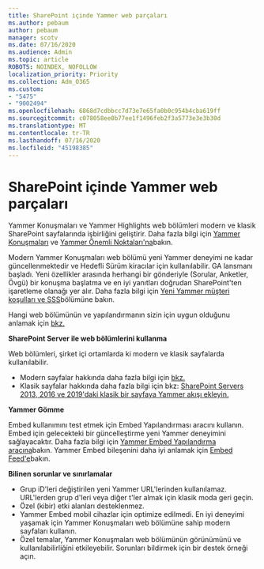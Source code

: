 ```yaml
---
title: SharePoint içinde Yammer web parçaları
ms.author: pebaum
author: pebaum
manager: scotv
ms.date: 07/16/2020
ms.audience: Admin
ms.topic: article
ROBOTS: NOINDEX, NOFOLLOW
localization_priority: Priority
ms.collection: Adm_O365
ms.custom:
- "5475"
- "9002494"
ms.openlocfilehash: 6868d7cdbbcc7d73e7e65fa0b0c954b4cba619ff
ms.sourcegitcommit: c078058ee0b77ee1f1496feb2f3a5773e3e3b30d
ms.translationtype: MT
ms.contentlocale: tr-TR
ms.lasthandoff: 07/16/2020
ms.locfileid: "45198385"
---
```

# <a name="yammer-web-parts-in-sharepoint"></a>SharePoint içinde Yammer web parçaları

Yammer Konuşmaları ve Yammer Highlights web bölümleri modern ve klasik SharePoint sayfalarında işbirliğini geliştirir. Daha fazla bilgi için [Yammer Konuşmaları](https://support.microsoft.com/office/use-a-yammer-web-part-in-sharepoint-online-a53cfa0c-3d09-42c8-a286-1038a81c59da#conversations) ve [Yammer Önemli Noktaları'na](https://support.microsoft.com/office/use-a-yammer-web-part-in-sharepoint-online-a53cfa0c-3d09-42c8-a286-1038a81c59da#highlights)bakın.    

Modern Yammer Konuşmaları web bölümü yeni Yammer deneyimi ne kadar güncellenmektedir ve Hedefli Sürüm kiracılar için kullanılabilir. GA lansmanı başladı. Yeni özellikler arasında herhangi bir gönderiyle (Sorular, Anketler, Övgü) bir konuşma başlatma ve en iyi yanıtları doğrudan SharePoint'ten işaretleme olanağı yer alır. Daha fazla bilgi için [Yeni Yammer müşteri koşulları ve SSS](https://docs.microsoft.com/yammer/get-started-with-yammer/newyammer-faq)bölümüne bakın.

 Hangi web bölümünün ve yapılandırmanın sizin için uygun olduğunu anlamak için [bkz.](https://support.microsoft.com/office/use-a-yammer-web-part-in-sharepoint-online-a53cfa0c-3d09-42c8-a286-1038a81c59da)  

**SharePoint Server ile web bölümlerini kullanma**  

Web bölümleri, şirket içi ortamlarda ki modern ve klasik sayfalarda kullanılabilir.

- Modern sayfalar hakkında daha fazla bilgi için [bkz.](https://docs.microsoft.com/yammer/integrate-yammer-with-other-apps/embed-a-feed-into-a-sharepoint-site#add-a-yammer-feed-to-a-modern-page-in-sharepoint-server-2019) 
- Klasik sayfalar hakkında daha fazla bilgi için bkz: [SharePoint Servers 2013, 2016 ve 2019'daki klasik bir sayfaya Yammer akışı ekleyin.](https://docs.microsoft.com/yammer/integrate-yammer-with-other-apps/embed-a-feed-into-a-sharepoint-site#add-a-yammer-feed-to-a-classic-page-in-sharepoint-servers-2013-2016-and-2019)

**Yammer Gömme**  

Embed kullanımını test etmek için Embed Yapılandırması aracını kullanın. Embed için gelecekteki bir güncelleştirme yeni Yammer deneyimini sağlayacaktır. Daha fazla bilgi için [Yammer Embed Yapılandırma aracına](https://aka.ms/YammerEmbedConfigureTool)bakın. Yammer Embed bileşenini daha iyi anlamak için [Embed Feed'e](https://aka.ms/YammerDevDocs)bakın.

**Bilinen sorunlar ve sınırlamalar**

- Grup iD'leri değiştirilen yeni Yammer URL'lerinden kullanılamaz. URL'lerden grup d'leri veya diğer t'ler almak için klasik moda geri geçin.
- Özel (kibir) etki alanları desteklenmez.
- Yammer Embed mobil cihazlar için optimize edilmedi. En iyi deneyimi yaşamak için Yammer Konuşmaları web bölümüne sahip modern sayfaları kullanın.
- Özel temalar, Yammer Konuşmaları web bölümünün görünümünü ve kullanılabilirliğini etkileyebilir. Sorunları bildirmek için bir destek örneği açın.
